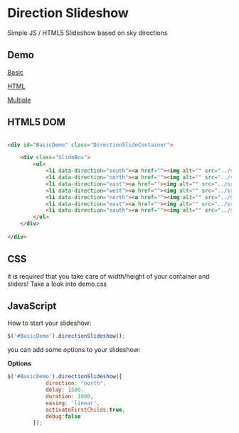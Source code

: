 Direction Slideshow
===================

Simple JS / HTML5 Slideshow based on sky directions

## Demo ##

[Basic](demo/basic_demo.html "Basic")

[HTML](demo/html_demo.html "HTML")

[Multiple](demo/multiple_demo.html "Multiple")


## HTML5 DOM ##

```HTML

<div id="BasicDemo" class="DirectionSlideContainer">

	<div class="SlideBox">
		<ul>
			<li data-direction="south"><a href=""><img alt="" src="../src/img/green.gif"></a></li>
			<li data-direction="north"><a href=""><img alt="" src="../src/img/red.gif"></a></li>
			<li data-direction="east"><a href=""><img alt="" src="../src/img/blue.gif"></a></li>
			<li data-direction="west"><a href=""><img alt="" src="../src/img/white.gif"></a></li>
			<li data-direction="north"><a href=""><img alt="" src="../src/img/black.gif"></a></li>
			<li data-direction="east"><a href=""><img alt="" src="../src/img/yellow.gif"></a></li>
			<li data-direction="south"><a href=""><img alt="" src="../src/img/orange.gif"></a></li>
		</ul>
	</div>	
	
</div>

```

## CSS ##

it is required that you take care of width/height of your container and sliders! Take a look into demo.css 


## JavaScript ##

How to start your slideshow:

```JavaScript
$('#BasicDemo').directionSlideshow();
```

you can add some options to your slideshow:

**Options**
```JavaScript
$('#BasicDemo').directionSlideshow({
            direction: "north",
            delay: 1500,
            duration: 1000,
            easing: 'linear',
            activateFirstChilds:true,
            debug:false          
        });
```
